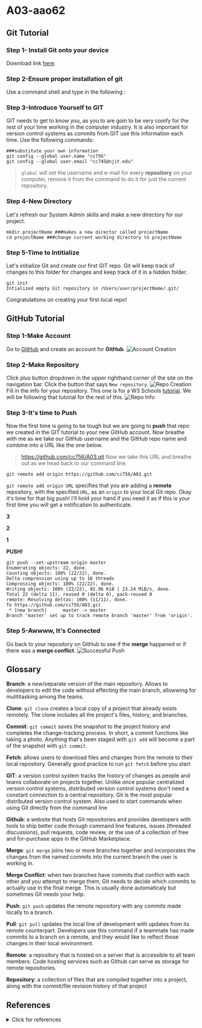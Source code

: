 # A03-aao62
## Git Tutorial
### Step 1- Install Git onto your device 
Download link [here](https://git-scm.com).
### Step 2-Ensure proper installation of git 
Use a command shell and type in the following :

### Step 3-Introduce Yourself to GIT
GIT needs to get to know you, as you to are goin to be very comfy for the rest of your time working in the computer industry. It is also important for version control systems as commits from GIT use this information each time. Use the following commands:
```
###substitute your own information
git config --global user.name "cc756"
git config --global user.email "cc745@njit.edu"
```
> `global` will set the username and e-mail for every **repository** on your computer, remove it from the command to do it for just the current repository.
### Step 4-New Directory
Let's refresh our System Admin skills and make a new directory for our project.
```
mkdir projectName ###makes a new director called projectName
cd projectName ###change current working directory to projectName
```
### Step 5-Time to Intitialize
Let's initialize Git and create our first GIT repo. Git will keep track of changes to this folder for changes and keep track of it in a hidden folder.
```
git init
Intialized empty Git repository in /Users/user/projectName/.git/
```
Congratulations on creating your first local repo!
## GitHub Tutorial
### Step 1-Make Account
Go to [GitHub](github.com) and create an account for **GitHub**.
![Account Creation](https://www.w3schools.com/git/img_githup_sign_up.png)
### Step 2-Make Repository
Click plus button dropdown in the upper righthand corner of the site on the navigation bar. Click the button that says `New repository`.
![Repo Creation](https://www.w3schools.com/git/img_github_new_repo.png)
Fill in the info for your repository. This one is for a W3 Schools [tutorial](https://www.w3schools.com/git/git_remote_getstarted.asp?remote=github). We will be following that tutorial for the rest of this.
![Repo Info](https://www.w3schools.com/git/img_github_new_repo_create.png)
### Step 3-It's time to Push
Now the first time is going to be tough but we are going to **push** that repo we created in the GIT tutorial to your new GitHub account. Now breathe with me as we take our GitHub username and the GitHub repo name and combine into a URL like the one below.
> https://github.com/cc756/A03.git
Now we take this URL and breathe out as we head back to our command line.
```
git remote add origin https://github.com/cc756/A03.git
```
`git remote add origin URL` specifies that you are adding a **remote** repository, with the specified `URL`, as an `origin` to your local Git repo.
Okay it's time for that big push! I'll hold your hand if you need it as if this is your first time you will get a notification to authenticate.

**3**

**2**

**1**

**PUSH!**
```
git push --set-upstream origin master
Enumerating objects: 22, done.
Counting objects: 100% (22/22), done.
Delta compression using up to 16 threads
Compressing objects: 100% (22/22), done.
Writing objects: 100% (22/22), 92.96 KiB | 23.24 MiB/s, done.
Total 22 (delta 11), reused 0 (delta 0), pack-reused 0
remote: Resolving deltas: 100% (11/11), done.
To https://github.com/cc756/A03.git
 * [new branch]      master -> master
Branch 'master' set up to track remote branch 'master' from 'origin'.
```
### Step 5-Awwww, It's Connected
Go back to your repository on GitHub to see if the **merge** happened or if there was a **merge conflict**.
![Successful Push](https://www.w3schools.com/git/img_github_merged.png)




## Glossary
**Branch**: a new/separate version of the main repository. Allows to developers to edit the code without effecting the main branch, allowwing for mulititasking among the teams.

**Clone**: `git clone` creates a local copy of a project that already exists remotely. The clone includes all the project's files, history, and branches.

**Commit**: `git commit` saves the snapshot to the project history and completes the change-tracking process. In short, a commit functions like taking a photo. Anything that's been staged with `git add` will become a part of the snapshot with `git commit`.

**Fetch**: allows users to download files and changes from the remote to their local repository. Generally good practice to run `git fetch` before you start

**GIT**: a version control system tracks the history of changes as people and teams collaborate on projects together. Unlike once popular centralized version control systems, distributed version control systems don't need a constant connection to a central repository. Git is the most popular distributed version control system. Also used to start commands when using Git directly from the command line

**Github**: a website that hosts Git repositories and provides developers with tools to ship better code through command line features, issues (threaded discussions), pull requests, code review, or the use of a collection of free and for-purchase apps in the GitHub Marketplace.

**Merge**: `git merge` joins two or more branches together and incorporates the changes from the named commits into the current branch the user is working in.

**Merge Conflict**: when two branches have commits that conflict with each other and you attempt to merge them, Git needs to decide which commits to actually use in the final merge. This is usually done automaticaly but sometimes Git needs your help.

**Push**: `git push` updates the remote repository with any commits made locally to a branch.

**Pull**: `git pull` updates the local line of development with updates from its remote counterpart. Developers use this command if a teammate has made commits to a branch on a remote, and they would like to reflect those changes in their local environment.

**Remote**: a repository that is hosted on a server that is accessible to all team members. Code hosting services such as Github can serve as storage for remote repositories.

**Repository**: a collection of files that are compiled together into a project, along with the commit/file revision history of that project

## References
<details><summary>Click for references</summary> 
<p>
  
  - [Jet Brains](https://www.jetbrains.com/help/webstorm/getting-started-with-webstorm.html)
  - [GitHub Docs](https://docs.github.com/en)
  - [W3 Schools Git Tutorial](https://www.w3schools.com/git/)
  - Past classes
  
</p>
</details>
